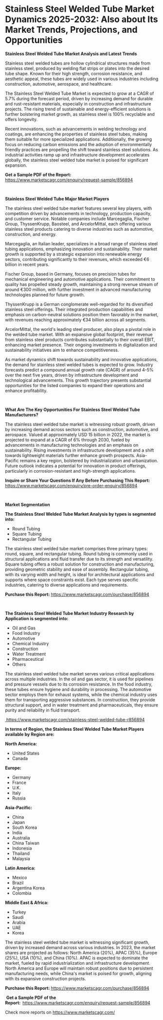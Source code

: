 <p><h1>Stainless Steel Welded Tube Market Dynamics 2025-2032: Also about Its Market Trends, Projections, and Opportunities</h1></p><p><strong>Stainless Steel Welded Tube Market Analysis and Latest Trends</strong></p>
<p><p>Stainless steel welded tubes are hollow cylindrical structures made from stainless steel, produced by welding flat strips or plates into the desired tube shape. Known for their high strength, corrosion resistance, and aesthetic appeal, these tubes are widely used in various industries including construction, automotive, aerospace, and healthcare.</p><p>The Stainless Steel Welded Tube Market is expected to grow at a CAGR of 5.7% during the forecast period, driven by increasing demand for durable and rust-resistant materials, especially in construction and infrastructure projects. The rising trend of sustainable and energy-efficient solutions is further bolstering market growth, as stainless steel is 100% recyclable and offers longevity. </p><p>Recent innovations, such as advancements in welding technology and coatings, are enhancing the properties of stainless steel tubes, making them suitable for more specialized applications. Additionally, the growing focus on reducing carbon emissions and the adoption of environmentally friendly practices are propelling the shift toward stainless steel solutions. As industrial activities ramp up and infrastructure development accelerates globally, the stainless steel welded tube market is poised for significant expansion.</p></p>
<p><strong>Get a Sample PDF of the Report:&nbsp;</strong> <a href="https://www.marketscagr.com/enquiry/request-sample/856894?utm_campaign=3217&utm_medium=2&utm_source=Github&utm_content=ia&utm_term=31032025&utm_id=stainless-steel-welded-tube">https://www.marketscagr.com/enquiry/request-sample/856894</a></p>
<p>&nbsp;</p>
<p><strong>Stainless Steel Welded Tube Major Market Players</strong></p>
<p><p>The stainless steel welded tube market features several key players, with competition driven by advancements in technology, production capacity, and customer service. Notable companies include Marcegaglia, Fischer Group, ThyssenKrupp, Baosteel, and ArcelorMittal, each offering various stainless steel products catering to diverse industries such as automotive, construction, and energy.</p><p>Marcegaglia, an Italian leader, specializes in a broad range of stainless steel tubing applications, emphasizing innovation and sustainability. Their market growth is supported by a strategic expansion into renewable energy sectors, contributing significantly to their revenues, which exceeded €6 billion in recent years.</p><p>Fischer Group, based in Germany, focuses on precision tubes for mechanical engineering and automotive applications. Their commitment to quality has propelled steady growth, maintaining a strong revenue stream of around €300 million, with further investment in advanced manufacturing technologies planned for future growth.</p><p>ThyssenKrupp is a German conglomerate well-regarded for its diversified stainless steel offerings. Their integrated production capabilities and emphasis on carbon-neutral solutions position them favorably in the market, with revenues reaching approximately €34 billion across all segments.</p><p>ArcelorMittal, the world's leading steel producer, also plays a pivotal role in the welded tube market. With an expansive global footprint, their revenue from stainless steel products contributes substantially to their overall EBIT, enhancing market presence. Their ongoing investments in digitalization and sustainability initiatives aim to enhance competitiveness.</p><p>As market dynamics shift towards sustainability and innovative applications, the demand for stainless steel welded tubes is expected to grow. Industry forecasts predict a compound annual growth rate (CAGR) of around 4-5% over the next five years, driven by infrastructure development and technological advancements. This growth trajectory presents substantial opportunities for the listed companies to expand their operations and enhance profitability.</p></p>
<p>&nbsp;</p>
<p><strong>What Are The Key Opportunities For Stainless Steel Welded Tube Manufacturers?</strong></p>
<p><p>The stainless steel welded tube market is witnessing robust growth, driven by increasing demand across sectors such as construction, automotive, and aerospace. Valued at approximately USD 15 billion in 2022, the market is projected to expand at a CAGR of 6% through 2030, fueled by advancements in manufacturing technologies and an emphasis on sustainability. Rising investments in infrastructure development and a shift towards lightweight materials further enhance growth prospects. Asia-Pacific remains a key region, bolstered by industrialization and urbanization. Future outlook indicates a potential for innovation in product offerings, particularly in corrosion-resistant and high-strength applications.</p></p>
<p><strong>Inquire or Share Your Questions If Any Before Purchasing This Report:</strong> <a href="https://www.marketscagr.com/enquiry/pre-order-enquiry/856894?utm_campaign=3217&utm_medium=2&utm_source=Github&utm_content=ia&utm_term=31032025&utm_id=stainless-steel-welded-tube">https://www.marketscagr.com/enquiry/pre-order-enquiry/856894</a></p>
<p>&nbsp;</p>
<p><strong>Market Segmentation</strong></p>
<p><strong>The Stainless Steel Welded Tube Market Analysis by types is segmented into:</strong></p>
<p><ul><li>Round Tubing</li><li>Square Tubing</li><li>Rectangular Tubing</li></ul></p>
<p><p>The stainless steel welded tube market comprises three primary types: round, square, and rectangular tubing. Round tubing is commonly used in structural applications and fluid transfer due to its strength and versatility. Square tubing offers a robust solution for construction and manufacturing, providing geometric stability and ease of assembly. Rectangular tubing, with its varying width and height, is ideal for architectural applications and supports where space constraints exist. Each type serves specific industries, catering to diverse applications and requirements.</p></p>
<p><strong>Purchase this Report:&nbsp;</strong><a href="https://www.marketscagr.com/purchase/856894?utm_campaign=3217&utm_medium=2&utm_source=Github&utm_content=ia&utm_term=31032025&utm_id=stainless-steel-welded-tube">https://www.marketscagr.com/purchase/856894</a></p>
<p>&nbsp;</p>
<p><strong>The Stainless Steel Welded Tube Market Industry Research by Application is segmented into:</strong></p>
<p><ul><li>Oil and Gas</li><li>Food Industry</li><li>Automotive</li><li>Chemical Industry</li><li>Construction</li><li>Water Treatment</li><li>Pharmaceutical</li><li>Others</li></ul></p>
<p><p>The stainless steel welded tube market serves various critical applications across multiple industries. In the oil and gas sector, it is used for pipelines and pressure vessels due to its corrosion resistance. In the food industry, these tubes ensure hygiene and durability in processing. The automotive sector employs them for exhaust systems, while the chemical industry uses them for transporting aggressive substances. In construction, they provide structural support, and in water treatment and pharmaceuticals, they ensure purity and reliability in fluid transport.</p></p>
<p><a href="https://www.marketscagr.com/stainless-steel-welded-tube-r856894?utm_campaign=3217&utm_medium=2&utm_source=Github&utm_content=ia&utm_term=31032025&utm_id=stainless-steel-welded-tube">&nbsp;https://www.marketscagr.com/stainless-steel-welded-tube-r856894</a></p>
<p><strong>In terms of Region, the Stainless Steel Welded Tube Market Players available by Region are:</strong></p>
<p>
    <p> <strong> North America: </strong>
        <ul>
            <li>United States</li>
            <li>Canada</li>
        </ul>
        </p> 
    <p> <strong> Europe: </strong>
        <ul>
            <li>Germany</li>
            <li>France</li>
            <li>U.K.</li>
            <li>Italy</li>
            <li>Russia</li>
        </ul>
        </p> 
    <p> <strong> Asia-Pacific: </strong>
        <ul>
            <li>China</li>
            <li>Japan</li>
            <li>South Korea</li>
            <li>India</li>
            <li>Australia</li>
            <li>China Taiwan</li>
            <li>Indonesia</li>
            <li>Thailand</li>
            <li>Malaysia</li>
        </ul>
        </p> 
    <p> <strong> Latin America: </strong>
        <ul>
            <li>Mexico</li>
            <li>Brazil</li>
            <li>Argentina Korea</li>
            <li>Colombia</li>
        </ul>
        </p> 
    <p> <strong> Middle East & Africa: </strong>
        <ul>
            <li>Turkey</li>
            <li>Saudi</li>
            <li>Arabia</li>
            <li>UAE</li>
            <li>Korea</li>
        </ul>
    </p>
    </p>
<p><p>The stainless steel welded tube market is witnessing significant growth, driven by increased demand across various industries. In 2023, the market shares are projected as follows: North America (20%), APAC (35%), Europe (25%), USA (10%), and China (10%). APAC is expected to dominate the market, fueled by rapid industrialization and infrastructure development. North America and Europe will maintain robust positions due to persistent manufacturing needs, while China's market is poised for growth, aligning with its expansive construction projects.</p></p>
<p><strong>Purchase this Report: </strong><a href="https://www.marketscagr.com/purchase/856894?utm_campaign=3217&utm_medium=2&utm_source=Github&utm_content=ia&utm_term=31032025&utm_id=stainless-steel-welded-tube">https://www.marketscagr.com/purchase/856894</a></p>
<p>&nbsp;<strong>Get a Sample PDF of the Report:&nbsp;&nbsp;</strong><a href="https://www.marketscagr.com/enquiry/request-sample/856894?utm_campaign=3217&utm_medium=2&utm_source=Github&utm_content=ia&utm_term=31032025&utm_id=stainless-steel-welded-tube">https://www.marketscagr.com/enquiry/request-sample/856894</a></p>
<p><strong></strong></p>
<p>Check more reports on <a href="https://www.marketscagr.com/?utm_campaign=3217&utm_medium=2&utm_source=Github&utm_content=ia&utm_term=31032025&utm_id=stainless-steel-welded-tube">https://www.marketscagr.com/</a></p>